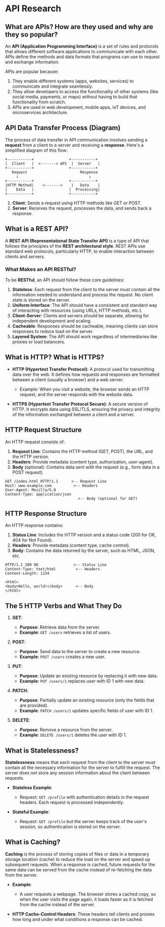 # API Research

## What are APIs? How are they used and why are they so popular?

An **API (Application Programming Interface)** is a set of rules and protocols that allows different software applications to communicate with each other. APIs define the methods and data formats that programs can use to request and exchange information.

APIs are popular because:
1. They enable different systems (apps, websites, services) to communicate and integrate seamlessly.
2. They allow developers to access the functionality of other systems (like social media, payments, or maps) without having to build that functionality from scratch.
3. APIs are used in web development, mobile apps, IoT devices, and microservices architecture.

## API Data Transfer Process (Diagram)

The process of data transfer in API communication involves sending a **request** from a client to a server and receiving a **response**. Here's a simplified diagram of this flow:

```plaintext
+-----------+                +-----------+
|  Client   |  <-------> API  |  Server   |
+-----------+                +-----------+
   Request                        Response
     ↓                                ↓
+-----------+                +-----------+
|HTTP Method|    <------->    |   Data    |
|    Data   |                |  Processing|
+-----------+                +-----------+
```

1. **Client**: Sends a request using HTTP methods like GET or POST.
2. **Server**: Receives the request, processes the data, and sends back a response.

## What is a REST API?

A **REST API (Representational State Transfer API)** is a type of API that follows the principles of the **REST architectural style**. REST APIs use standard web protocols, particularly HTTP, to enable interaction between clients and servers.

### What Makes an API RESTful?

To be **RESTful**, an API should follow these core guidelines:
1. **Stateless**: Each request from the client to the server must contain all the information needed to understand and process the request. No client state is stored on the server.
2. **Uniform Interface**: The API should have a consistent and standard way of interacting with resources (using URLs, HTTP methods, etc.).
3. **Client-Server**: Clients and servers should be separate, allowing for independent development and scaling.
4. **Cacheable**: Responses should be cacheable, meaning clients can store responses to reduce load on the server.
5. **Layered System**: The API should work regardless of intermediaries like proxies or load balancers.

## What is HTTP? What is HTTPS?

- **HTTP (Hypertext Transfer Protocol)**: A protocol used for transmitting data over the web. It defines how requests and responses are formatted between a client (usually a browser) and a web server. 
  - Example: When you visit a website, the browser sends an HTTP request, and the server responds with the website data.
  
- **HTTPS (Hypertext Transfer Protocol Secure)**: A secure version of HTTP. It encrypts data using SSL/TLS, ensuring the privacy and integrity of the information exchanged between a client and a server.

## HTTP Request Structure

An HTTP request consists of:
1. **Request Line**: Contains the HTTP method (GET, POST), the URL, and the HTTP version.
2. **Headers**: Provide metadata (content type, authorization, user-agent).
3. **Body** (optional): Contains data sent with the request (e.g., form data in a POST request).

```plaintext
GET /index.html HTTP/1.1      <-- Request Line
Host: www.example.com          <-- Headers
User-Agent: Mozilla/5.0
Content-Type: application/json
                                 <-- Body (optional for GET)
```

## HTTP Response Structure

An HTTP response contains:
1. **Status Line**: Includes the HTTP version and a status code (200 for OK, 404 for Not Found).
2. **Headers**: Provide metadata (content type, cache control).
3. **Body**: Contains the data returned by the server, such as HTML, JSON, etc.

```plaintext
HTTP/1.1 200 OK                <-- Status Line
Content-Type: text/html         <-- Headers
Content-Length: 1234

<html>
<body>Hello, world!</body>      <-- Body
</html>
```

## The 5 HTTP Verbs and What They Do

1. **GET**: 
   - **Purpose**: Retrieve data from the server.
   - **Example**: `GET /users` retrieves a list of users.
   
2. **POST**: 
   - **Purpose**: Send data to the server to create a new resource.
   - **Example**: `POST /users` creates a new user.
   
3. **PUT**: 
   - **Purpose**: Update an existing resource by replacing it with new data.
   - **Example**: `PUT /users/1` replaces user with ID 1 with new data.
   
4. **PATCH**: 
   - **Purpose**: Partially update an existing resource (only the fields that are provided).
   - **Example**: `PATCH /users/1` updates specific fields of user with ID 1.
   
5. **DELETE**: 
   - **Purpose**: Remove a resource from the server.
   - **Example**: `DELETE /users/1` deletes the user with ID 1.

## What is Statelessness?

**Statelessness** means that each request from the client to the server must contain all the necessary information for the server to fulfill the request. The server does not store any session information about the client between requests.

- **Stateless Example**: 
  - Request: `GET /profile` with authentication details in the request headers. Each request is processed independently.
  
- **Stateful Example**: 
  - Request: `GET /profile` but the server keeps track of the user's session, so authentication is stored on the server.

## What is Caching?

**Caching** is the process of storing copies of files or data in a temporary storage location (cache) to reduce the load on the server and speed up subsequent requests. When a response is cached, future requests for the same data can be served from the cache instead of re-fetching the data from the server.

- **Example**: 
  - A user requests a webpage. The browser stores a cached copy, so when the user visits the page again, it loads faster as it is fetched from the cache instead of the server.
  
- **HTTP Cache-Control Headers**: These headers tell clients and proxies how long and under what conditions a response can be cached.
